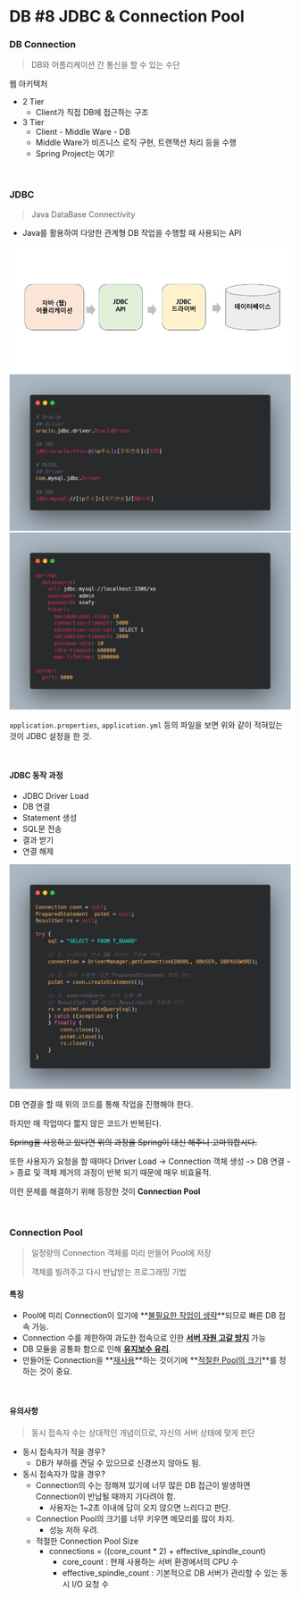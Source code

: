 # DB #8 JDBC & Connection Pool

### DB Connection

> DB와 어플리케이션 간 통신을 할 수 있는 수단

웹 아키텍처

- 2 Tier
  - Client가 직접 DB에 접근하는 구조
- 3 Tier
  - Client - Middle Ware - DB
  - Middle Ware가 비즈니스 로직 구현, 트랜잭션 처리 등을 수행
  - Spring Project는 여기!

<br>

### JDBC

> Java DataBase Connectivity

- Java를 활용하여 다양한 관계형 DB 작업을 수행할 때 사용되는 API

<img src="DB 08.assets/147056453-fdfedc31-ee31-420b-82cc-20fc3e5a454d.jpg">

<img src="DB 08.assets/image-20220529010121240.png">

<img src="DB 08.assets/image-20220529011835108.png">

`application.properties`, `application.yml` 등의 파일을 보면 위와 같이 적혀있는 것이 JDBC 설정을 한 것.

<br>

#### JDBC 동작 과정

- JDBC Driver Load
- DB 연결
- Statement 생성
- SQL문 전송
- 결과 받기
- 연결 해제

<img src="DB 08.assets/image-20220529005939196.png">

DB 연결을 할 때 위의 코드를 통해 작업을 진행해야 한다.

하지만 매 작업마다 짧지 않은 코드가 반복된다. 

~~Spring을 사용하고 있다면 위의 과정을 Spring이 대신 해주니 고마워합시다.~~

또한 사용자가 요청을 할 때마다 Driver Load -> Connection 객체 생성 -> DB 연결 -> 종료 및 객체 제거의 과정이 반복 되기 때문에 매우 비효율적.

이런 문제를 해결하기 위해 등장한 것이 **Connection Pool**

<br>

### Connection Pool

> 일정량의 Connection 객체를 미리 만들어 Pool에 저장
>
> 객체를 빌려주고 다시 반납받는 프로그래밍 기법

#### 특징

- Pool에 미리 Connection이 있기에 **<u>불필요한 작업이 생략</u>**되므로 빠른 DB 접속 가능.
- Connection 수를 제한하여 과도한 접속으로 인한 **<u>서버 자원 고갈 방지</u>** 가능
- DB 모듈을 공통화 함으로 인해 **<u>유지보수 유리</u>**.
- 만들어둔 Connection을 **<u>재사용</u>**하는 것이기에 **<u>적절한 Pool의 크기</u>**를 정하는 것이 중요.

<br>

#### 유의사항

> 동시 접속자 수는 상대적인 개념이므로, 자신의 서버 상태에 맞게 판단

- 동시 접속자가 적을 경우?
  - DB가 부하를 견딜 수 있으므로 신경쓰지 않아도 됨.
- 동시 접속자가 많을 경우?
  - Connection의 수는 정해져 있기에 너무 많은 DB 접근이 발생하면 Connection이 반납될 때까지 기다려야 함.
    - 사용자는 1~2초 이내에 답이 오지 않으면 느리다고 판단.
  - Connection Pool의 크기를 너무 키우면 메모리를 많이 차지.
    - 성능 저하 우려.
  - 적절한 Connection Pool Size
    - connections = ((core_count * 2) + effective_spindle_count)
      - core_count : 현재 사용하는 서버 환경에서의 CPU 수
      - effective_spindle_count : 기본적으로 DB 서버가 관리할 수 있는 동시 I/O 요청 수
